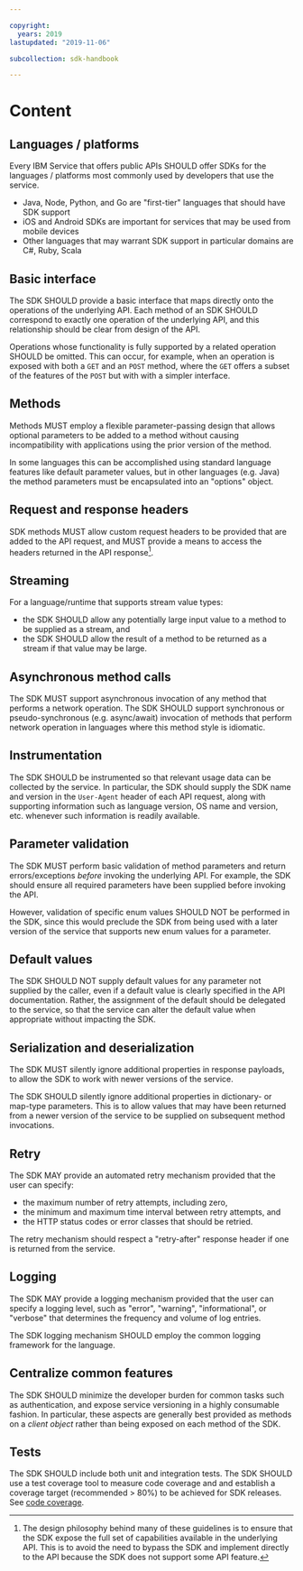 ```yaml
---

copyright:
  years: 2019
lastupdated: "2019-11-06"

subcollection: sdk-handbook

---
```


# Content

## Languages / platforms

Every IBM Service that offers public APIs SHOULD offer SDKs for the languages / platforms
most commonly used by developers that use the service.
- Java, Node, Python, and Go are "first-tier" languages that should have SDK support
- iOS and Android SDKs are important for services that may be used from mobile devices
- Other languages that may warrant SDK support in particular domains are C#, Ruby, Scala

## Basic interface

The SDK SHOULD provide a basic interface that maps directly onto the operations of the underlying API.
Each method of an SDK SHOULD correspond to exactly one operation of the underlying API, and
this relationship should be clear from design of the API.

Operations whose functionality is fully supported by a related operation SHOULD be omitted.
This can occur, for example, when an operation is exposed with both a `GET` and an `POST` method,
where the `GET` offers a subset of the features of the `POST` but with with a simpler interface.

## Methods

Methods MUST employ a flexible parameter-passing design that allows optional parameters to be added
to a method without causing incompatibility with applications using the prior version of the method.

In some languages this can be accomplished using standard language features like default parameter values,
but in other languages (e.g. Java) the method parameters must be encapsulated into an "options" object.

## Request and response headers

SDK methods MUST allow custom request headers to be provided that are added to the API request, and
MUST provide a means to access the headers returned in the API response[^design-philosophy].

## Streaming

For a language/runtime that supports stream value types:
- the SDK SHOULD allow any potentially large input value to a method to be supplied as a stream, and
- the SDK SHOULD allow the result of a method to be returned as a stream if that value may be large.

## Asynchronous method calls

The SDK MUST support asynchronous invocation of any method that performs a network operation.
The SDK SHOULD support synchronous or pseudo-synchronous (e.g. async/await) invocation of methods
that perform network operation in languages where this method style is idiomatic.

## Instrumentation

The SDK SHOULD be instrumented so that relevant usage data can be collected by the service.
In particular, the SDK should supply the SDK name and version in the `User-Agent` header of each API request,
along with supporting information such as language version, OS name and version, etc. whenever
such information is readily available.

## Parameter validation

The SDK MUST perform basic validation of method parameters and
return errors/exceptions _before_ invoking the underlying API.
For example, the SDK should ensure all required parameters have been supplied before invoking the API.

However, validation of specific enum values SHOULD NOT be performed in the SDK, since this would preclude
the SDK from being used with a later version of the service that supports new enum values for a parameter.

## Default values

The SDK SHOULD NOT supply default values for any parameter not supplied by the caller, even if a default
value is clearly specified in the API documentation.  Rather, the assignment of the default should be
delegated to the service, so that the service can alter the default value when appropriate without
impacting the SDK.

## Serialization and deserialization

The SDK MUST silently ignore additional properties in response payloads,
to allow the SDK to work with newer versions of the service.

The SDK SHOULD silently ignore additional properties in dictionary- or map-type parameters.
This is to allow values that may have been returned from a newer version of the service to
be supplied on subsequent method invocations.

## Retry

The SDK MAY provide an automated retry mechanism provided that the user can specify:
- the maximum number of retry attempts, including zero,
- the minimum and maximum time interval between retry attempts, and
- the HTTP status codes or error classes that should be retried.

The retry mechanism should respect a "retry-after" response header if one is returned from the service.

## Logging

The SDK MAY provide a logging mechanism provided that the user can specify a logging level, such as "error",
"warning", "informational", or "verbose" that determines the frequency and volume of log entries.

The SDK logging mechanism SHOULD employ the common logging framework for the language.

## Centralize common features

The SDK SHOULD minimize the developer burden for common tasks such as authentication,
and expose service versioning in a highly consumable fashion.
In particular, these aspects are generally best provided as methods on a _client object_
rather than being exposed on each method of the SDK.

## Tests

The SDK SHOULD include both unit and integration tests.
The SDK SHOULD use a test coverage tool to measure code coverage and
and establish a coverage target (recommended > 80%) to be achieved for SDK releases.
See [code coverage](/docs/sdk-handbook?topic=sdk-handbook-developer-tools#code-coverage).

<!-- --------------------------------------------------------------------------- -->

[^design-philosophy]: The design philosophy behind many of these guidelines is to ensure that the SDK expose the full set of capabilities available in the underlying API. This is to avoid the need to bypass the SDK and implement directly to the API because the SDK does not support some API feature.

